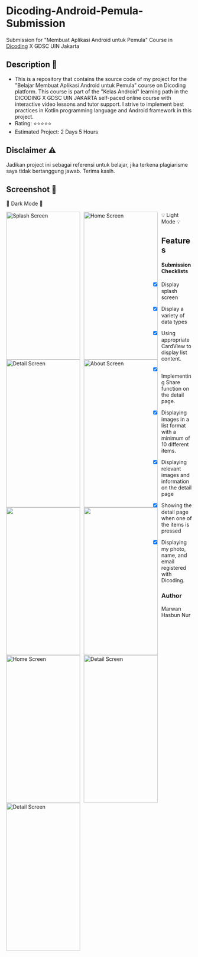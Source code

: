 # Dicoding-Android-Pemula-Submission
Submission for "Membuat Aplikasi Android untuk Pemula" Course in <a href="https://dicoding.com/">Dicoding</a> X GDSC UIN Jakarta
## Description 📝
<ul>
  <li>This is a repository that contains the source code of my project for the "Belajar Membuat Aplikasi Android untuk Pemula" course on Dicoding platform. This course is part of the "Kelas Android" learning path in the DICODING X GDSC UIN JAKARTA self-paced online course with interactive video lessons and tutor support. I strive to implement best practices in Kotlin programming language and Android framework in this project.</li>
  <li>Rating: ⭐⭐⭐⭐⭐</li>
  <li>Estimated Project: 2 Days 5 Hours</li>
</ul>

## Disclaimer ⚠
Jadikan project ini sebagai referensi untuk belajar, jika terkena plagiarisme saya tidak bertanggung jawab. Terima kasih.
## Screenshot 📱
<p>🌙 Dark Mode 🌙 </p>
 
<img src="https://user-images.githubusercontent.com/66239132/232714859-09a372e5-d365-4c7e-b7ba-d80fc18183c9.png"
     alt="Splash Screen"
     style="float: left; margin-right: 10px;"
     width="200"
     height="400"/>
<img src="https://user-images.githubusercontent.com/66239132/232715183-50897799-270f-4a67-8980-6d7372cb090b.png"
     alt="Home Screen"
     style="float: left; margin-right: 10px;"
     width="200"
     height="400"/>
<img src="https://user-images.githubusercontent.com/66239132/232715192-92a23af2-2c5b-4530-a435-fb6b2755ac89.png"
     alt="Detail Screen"
     style="float: left; margin-right: 10px;"
     width="200"
     height="400"/>
<img src="https://user-images.githubusercontent.com/66239132/232715208-b3ee1d0f-1f59-493a-8e29-564b86ea1cf3.png"
     alt="About Screen"
     style="float: left; margin-right: 10px;"
     width="200"
     height="400"/>
<img src="https://user-images.githubusercontent.com/66239132/232715227-ae676952-a6a5-4873-87cb-a600b668adae.png" 
     width="200" 
     height="400"
     style="float: left; margin-right: 10px;"/> 
<img src="https://user-images.githubusercontent.com/66239132/232715245-458f0b80-661e-4ea0-868a-c166fea28b60.png" 
     width="200" 
     height="400"
     style="float: left; margin-right: 10px;"/>
<p>💡 Light Mode 💡</p>

<img src="https://user-images.githubusercontent.com/66239132/232719039-18c87b8c-ff2f-4f19-8c6e-0c78a21acc8c.png"
     alt="Home Screen"
     style="float: left; margin-right: 10px;"
     width="200"
     height="400"/>
<img src="https://user-images.githubusercontent.com/66239132/232719122-68cd1cdb-d6ff-450d-a94f-5c253460c1d8.png"
     alt="Detail Screen"
     style="float: left; margin-right: 10px;"
     width="200"
     height="400"/>
<img src="https://user-images.githubusercontent.com/66239132/232719135-92de7d44-5a53-401e-949c-683f02e681a3.png"
     alt="Detail Screen"
     style="float: left; margin-right: 10px;"
     width="200"
     height="400"/> </p>
     
## Features
#### Submission Checklists
- [x] Display splash screen
- [x] Display a variety of data types
- [x] Using appropriate CardView to display list content.
- [x] Implementing Share function on the detail page.
- [x] Displaying images in a list format with a minimum of 10 different items.
- [x] Displaying relevant images and information on the detail page
- [x] Showing the detail page when one of the items is pressed
- [x] Displaying my photo, name, and email registered with Dicoding. 



### Author
Marwan Hasbun Nur
